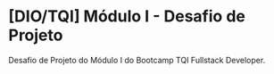 # [DIO/TQI] Módulo I - Desafio de Projeto
Desafio de Projeto do Módulo I do Bootcamp TQI Fullstack Developer.

